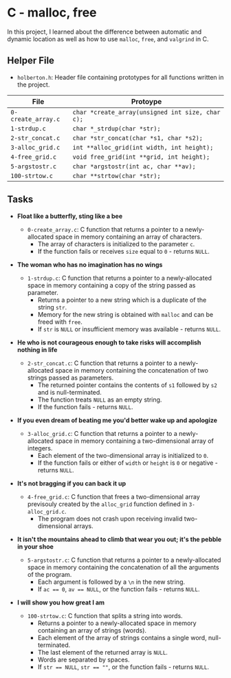 # C - malloc, free
In this project, I learned about the difference between automatic and dynamic location as well as how to use `malloc`, `free`, and `valgrind` in C.

## Helper File

* `holberton.h`: Header file containing prototypes for all functions written in the project.

| File               | Protoype                                         |
| ------------------ | ------------------------------------------------ |
| `0-create_array.c` | `char *create_array(unsigned int size, char c);` |
| `1-strdup.c`       | `char *_strdup(char *str);`                      |
| `2-str_concat.c`   | `char *str_concat(char *s1, char *s2);`          |
| `3-alloc_grid.c`   | `int **alloc_grid(int width, int height);`       |
| `4-free_grid.c`    | `void free_grid(int **grid, int height);`        |
| `5-argstostr.c`    | `char *argstostr(int ac, char **av);`            |
| `100-strtow.c`     | `char **strtow(char *str);`                      |

## Tasks
* **Float like a butterfly, sting like a bee**
  * `0-create_array.c`: C function that returns a pointer to a newly-allocated space in memory containing an array of characters.
    * The array of characters is initialized to the parameter `c`.
    * If the function fails or receives `size` equal to `0` - returns `NULL`.

* **The woman who has no imagination has no wings**
  * `1-strdup.c`: C function that returns a pointer to a newly-allocated space in memory containing a copy of the string passed as parameter.
    * Returns a pointer to a new string which is a duplicate of the string `str`.
    * Memory for the new string is obtained with `malloc` and can be freed with `free`.
    * If `str` is `NULL` or insufficient memory was available - returns `NULL`.

* **He who is not courageous enough to take risks will accomplish nothing in life**
  * `2-str_concat.c`: C function that returns a pointer to a newly-allocated space in memory containing the concatenation of two strings passed as parameters.
    * The returned pointer contains the contents of `s1` followed by `s2` and is null-terminated.
    * The function treats `NULL` as an empty string.
    * If the function fails - returns `NULL`.

* **If you even dream of beating me you'd better wake up and apologize**
  * `3-alloc_grid.c`: C function that returns a pointer to a newly-allocated space in memory containing a two-dimensional array of integers.
    * Each element of the two-dimensional array is initialized to `0`.
    * If the function fails or either of `width` or `height` is `0` or negative - returns `NULL`.

* **It's not bragging if you can back it up**
  * `4-free_grid.c`: C function that frees a two-dimensional array previsouly created by the `alloc_grid` function defined in `3-alloc_grid.c`.
    * The program does not crash upon receiving invalid two-dimensional arrays.

* **It isn't the mountains ahead to climb that wear you out; it's the pebble in your shoe**
  * `5-argstostr.c`: C function that returns a pointer to a newly-allocated space in memory containing the concatenation of all the arguments of the program.
    * Each argument is followed by a `\n` in the new string.
    * If `ac == 0`, `av == NULL`, or the function fails - returns `NULL`.

* **I will show you how great I am**
  * `100-strtow.c`: C function that splits a string into words.
    * Returns a pointer to a newly-allocated space in memory containing an array of strings (words).
    * Each element of the array of strings contains a single word, null-terminated.
    * The last element of the returned array is `NULL`.
    * Words are separated by spaces.
    * If `str == NULL`, `str == ""`, or the function fails - returns `NULL`.
